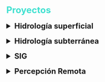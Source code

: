 # Proyectos

<style>
  h1:first-of-type {
    color: turquoise;
    font-size: 1.5rem; /* Ajusta el tamaño de la fuente según tus preferencias */
  }
  details {
    margin-top: 1rem;
  }
  summary {
    font-size: 1.25rem;
    font-weight: bold;
  }
</style>

<details>
  <summary>Hidrología superficial</summary>
  
  ## Proyecto 1: Gestor de Tareas
  El proyecto "Gestor de Tareas" es una aplicación web desarrollada como parte de un proyecto personal. El objetivo principal del proyecto es ayudar a los usuarios a organizar y gestionar sus tareas diarias de manera eficiente.

  Para desarrollar este proyecto, utilicé tecnologías como HTML, CSS, JavaScript y React. La aplicación permite a los usuarios agregar, editar y eliminar tareas, así como marcar tareas como completadas. Uno de los mayores desafíos fue implementar la funcionalidad de arrastrar y soltar para reordenar las tareas, lo cual superé utilizando la biblioteca react-beautiful-dnd.

  El proyecto ha tenido un impacto positivo en mi organización personal y ha recibido buenos comentarios de otros usuarios. Aprendí mucho sobre el manejo de estados en React y la implementación de funcionalidades interactivas. En el futuro, me gustaría añadir la funcionalidad de sincronización con Google Calendar y notificaciones.

  ![Proyecto 1](path/to/your/project1.jpg)

  [Ver PDF del Proyecto 1](pdf/project1.pdf)
</details>

<details>
  <summary>Hidrología subterránea</summary>
  
  ## Proyecto 2: Analizador de Sentimientos
  El proyecto "Analizador de Sentimientos" es un proyecto académico desarrollado como parte de mi curso de Ciencias de Datos. El objetivo del proyecto es analizar los sentimientos expresados en tweets sobre un tema específico.

  Para este proyecto, utilicé Python y bibliotecas como Pandas, NLTK y Scikit-learn. El analizador de sentimientos extrae tweets utilizando la API de Twitter, realiza preprocesamiento de texto y clasifica los tweets en positivos, negativos o neutrales. Uno de los desafíos fue manejar la gran cantidad de datos y optimizar los algoritmos de clasificación, lo cual logré implementando técnicas de reducción de dimensionalidad.

  El proyecto proporcionó valiosas ideas sobre la opinión pública en tiempo real y fue bien recibido por mi profesor y compañeros. Aprendí a trabajar con grandes volúmenes de datos y a aplicar técnicas de procesamiento de lenguaje natural. Planeo mejorar el modelo de clasificación utilizando técnicas de aprendizaje profundo en el futuro.

  ![Proyecto 2](path/to/your/project2.jpg)

  [Ver PDF del Proyecto 2](pdf/project2.pdf)
</details>

<details>
  <summary>SIG</summary>
  
  ## Proyecto 3: Sistema de Gestión de Inventarios
  El proyecto "Sistema de Gestión de Inventarios" es una aplicación desarrollada para una pequeña empresa como parte de un proyecto profesional. El objetivo del proyecto es ayudar a la empresa a gestionar su inventario de manera más eficiente.

  Desarrollé este proyecto utilizando tecnologías como PHP, MySQL y Bootstrap. La aplicación permite a los usuarios agregar, editar y eliminar productos del inventario, generar informes y recibir alertas cuando el stock está bajo. Uno de los desafíos fue asegurar la integridad de los datos y proporcionar una interfaz de usuario intuitiva, lo cual logré implementando validaciones y siguiendo principios de diseño centrado en el usuario.

  El proyecto mejoró significativamente la eficiencia de la gestión de inventarios de la empresa y redujo los errores humanos. Aprendí sobre la importancia de las validaciones y la experiencia del usuario en aplicaciones empresariales. Los próximos pasos incluyen la integración de un módulo de facturación y la implementación de un sistema de autenticación más robusto.

  ![Proyecto 3](path/to/your/project3.jpg)

  [Ver PDF del Proyecto 3](pdf/project3.pdf)
</details>

<details>
  <summary>Percepción Remota</summary>
  
  <!-- Aquí puedes agregar más proyectos relacionados con Percepción Remota -->
</details>
